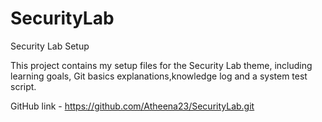 # SecurityLab
Security Lab Setup

This project contains my setup files for the Security Lab theme, including learning goals, Git basics explanations,knowledge log and a system test script.

GitHub link - https://github.com/Atheena23/SecurityLab.git